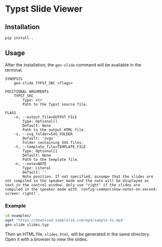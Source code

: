 # Typst Slide Viewer

## Installation

```bash
pip install .
```

## Usage

After the installation, the `gen-slide` command will be available in the terminal.
```
SYNOPSIS
    gen-slide TYPST_SRC <flags>

POSITIONAL ARGUMENTS
    TYPST_SRC
        Type: str
        Path to the Typst source file.

FLAGS
    -o, --output_file=OUTPUT_FILE
        Type: Optional[]
        Default: None
        Path to the output HTML file.
    -s, --svg_folder=SVG_FOLDER
        Default: 'svgs'
        Folder containing SVG files.
    -t, --template_file=TEMPLATE_FILE
        Type: Optional[]
        Default: None
        Path to the template file.
    -n, --note=NOTE
        Type: Literal
        Default: ''
        Note position. If not specified, assumpe that the slides are not compiled in the speaker mode and the note will be displayed as text in the control window. Only use "right" if the slides are compiled in the speaker mode with `config-common(show-notes-on-second-screen: right)`.
```

### Example

```bash
cd examples/
wget 'https://download.samplelib.com/mp4/sample-5s.mp4'
gen-slide slides.typ
```

Then an HTML file, `slides.html`, will be generated in the same directory. Open it with a browser
to view the slides.
